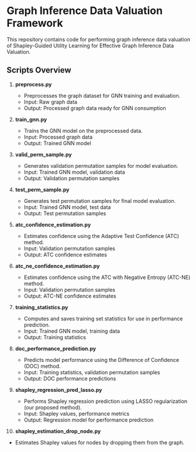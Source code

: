 # Graph Inference Data Valuation Framework
This repository contains code for performing graph inference data valuation of Shapley-Guided Utility Learning for Effective Graph Inference Data Valuation.

## Scripts Overview

1. **preprocess.py**
   - Preprocesses the graph dataset for GNN training and evaluation.
   - Input: Raw graph data
   - Output: Processed graph data ready for GNN consumption

2. **train_gnn.py**
   - Trains the GNN model on the preprocessed data.
   - Input: Processed graph data
   - Output: Trained GNN model

3. **valid_perm_sample.py**
   - Generates validation permutation samples for model evaluation.
   - Input: Trained GNN model, validation data
   - Output: Validation permutation samples

4. **test_perm_sample.py**
   - Generates test permutation samples for final model evaluation.
   - Input: Trained GNN model, test data
   - Output: Test permutation samples

5. **atc_confidence_estimation.py**
   - Estimates confidence using the Adaptive Test Confidence (ATC) method.
   - Input: Validation permutation samples
   - Output: ATC confidence estimates

6. **atc_ne_confidence_estimation.py**
   - Estimates confidence using the ATC with Negative Entropy (ATC-NE) method.
   - Input: Validation permutation samples
   - Output: ATC-NE confidence estimates


7. **training_statistics.py**
   - Computes and saves training set statistics for use in performance prediction.
   - Input: Trained GNN model, training data
   - Output: Training statistics


8. **doc_performance_prediction.py**
   - Predicts model performance using the Difference of Confidence (DOC) method.
   - Input: Training statistics, validation permutation samples
   - Output: DOC performance predictions


9. **shapley_regression_pred_lasso.py**
    - Performs Shapley regression prediction using LASSO regularization (our proposed method).
    - Input: Shapley values, performance metrics
    - Output: Regression model for performance prediction

10. **shapley_estimation_drop_node.py**
   - Estimates Shapley values for nodes by dropping them from the graph.

